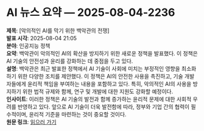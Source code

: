 # AI 뉴스 요약 — 2025-08-04-2236

**제목**: [악의적인 AI를 막기 위한 백악관의 전쟁]  
**발표 시각**: 2025-08-04 21:05  
**분야**: 인공지능 정책  
**요약**: 백악관이 악의적인 AI의 확산을 방지하기 위한 새로운 정책을 발표했다. 이 정책은 AI 기술의 안전성과 윤리를 강화하는 데 중점을 두고 있다.  
**설명**: 백악관은 최근 발표한 정책에서 AI 기술이 사회에 미치는 부정적인 영향을 최소화하기 위한 다양한 조치를 제안했다. 이 정책은 AI의 안전한 사용을 촉진하고, 기술 개발자들에게 윤리적 책임을 부여하는 내용을 포함하고 있다. 특히, 악의적인 AI의 사용을 방지하기 위한 법적 규제와 함께, 연구 및 개발에 대한 지원도 강화할 예정이다.  
**인사이트**: 이러한 정책은 AI 기술의 발전과 함께 증가하는 윤리적 문제에 대한 사회적 우려를 반영하고 있다. 앞으로 AI 기술이 더욱 발전함에 따라, 정부와 기업 간의 협력이 필수적이며, 윤리적 기준을 마련하는 것이 중요할 것이다.  
**원문 링크**: [읽으러 가기](https://www.technologyreview.com/2025/08/04/1120978/the-download-fix-evil-ai-white-house-war-science/)